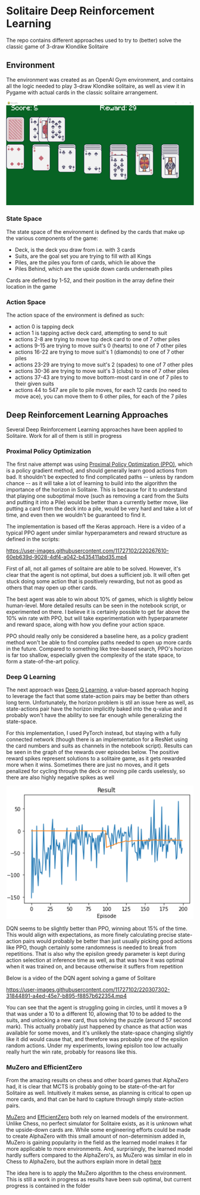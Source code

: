 # Solitaire Deep Reinforcement Learning

The repo contains different approaches used to try to (better) solve the classic game of 3-draw Klondike Solitaire

## Environment

The environment was created as an OpenAI Gym environment, and contains all the logic needed to play 3-draw Klondike solitaire, as well as view it in Pygame with actual cards in the classic solitaire arrangement.

![Solitaire Screen](/img/solitaire-screen.PNG)

### State Space

The state space of the environment is defined by the cards that make up the various components of the game:
- Deck, is the deck you draw from i.e. with 3 cards
- Suits, are the goal set you are trying to fill with all Kings
- Piles, are the piles you form of cards, which lie above the
- Piles Behind, which are the upside down cards underneath piles

Cards are defined by 1-52, and their position in the array define their location in the game

### Action Space

The action space of the environment is defined as such:

- action 0 is tapping deck
- action 1 is tapping active deck card, attempting to send to suit
- actions 2-8 are trying to move top deck card to one of 7 other piles
- actions 9-15 are trying to move suit's 0 (hearts) to one of 7 other piles
- actions 16-22 are trying to move suit's 1 (diamonds) to one of 7 other piles
- actions 23-29 are trying to move suit's 2 (spades) to one of 7 other piles
- actions 30-36 are trying to move suit's 3 (clubs) to one of 7 other piles
- actions 37-43 are trying to move bottom-most card in one of 7 piles to their given suits
- actions 44 to 547 are pile to pile moves, for each 12 cards (no need to move ace), you can move them to 6 other piles, for each of the 7 piles

## Deep Reinforcement Learning Approaches

Several Deep Reinforcement Learning approaches have been applied to Solitaire. Work for all of them is still in progress

### Proximal Policy Optimization

The first naive attempt was using [Proximal Policy Optimization (PPO)](https://arxiv.org/abs/1707.06347), which is a policy gradient method, and should generally learn good actions from bad. It shouldn't be expected to find complicated paths -- unless by random chance -- as it will take a lot of learning to build into the algorithm the importance of the horizon in Solitaire. This is because for it to understand that playing one suboptimal move (such as removing a card from the Suits and putting it into a Pile) would be better than a currently better move, like putting a card from the deck into a pile, would be very hard and take a lot of time, and even then we wouldn't be guaranteed to find it.

The implementation is based off the Keras approach. Here is a video of a typical PPO agent under similar hyperparameters and reward structure as defined in the scripts:

https://user-images.githubusercontent.com/11727102/220267610-60eb639d-9028-4df4-a042-b435411abd35.mp4


First of all, not all games of solitaire are able to be solved. However, it's clear that the agent is not optimal, but does a sufficient job. It will often get stuck doing some action that is positively rewarding, but not as good as others that may open up other cards.

The best agent was able to win about 10% of games, which is slightly below human-level. More detailed results can be seen in the notebook script, or experimented on there. I believe it is certainly possible to get far above the 10% win rate with PPO, but will take experimentation with hyperparameter and reward space, along with how you define your action space.

PPO should really only be considered a baseline here, as a policy gradient method won't be able to find complex paths needed to open up more cards in the future. Compared to something like tree-based search, PPO's horizon is far too shallow, especially given the complexity of the state space, to form a state-of-the-art policy.

### Deep Q Learning

The next approach was [Deep Q Learning](https://arxiv.org/abs/1312.5602), a value-based approach hoping to leverage the fact that some state-action pairs may be better than others long term. Unfortunately, the horizon problem is stil an issue here as well, as state-actions pair have the horizon implicitly baked into the q-value and it probably won't have the ability to see far enough while generalizing the state-space.

For this implementation, I used PyTorch instead, but staying with a fully connected network (though there is an implementation for a ResNet using the card numbers and suits as channels in the notebook script). Results can be seen in the graph of the rewards over episodes below. The positive reward spikes represent solutions to a solitaire game, as it gets rewarded more when it wins. Sometimes there are just no moves, and it gets penalized for cycling through the deck or moving pile cards uselessly, so there are also highly negative spikes as well

![DQN Results](/img/dqn-learning.PNG)

DQN seems to be slightly better than PPO, winning about 15% of the time. This would align with expectations, as more finely calculating precise state-action pairs would probably be better than just usually picking good actions like PPO, though certainly some randomness is needed to break from repetitions. That is also why the episilon greedy parameter is kept during action selection at inference time as well, as that was how it was optimal when it was trained on, and because otherwise it suffers from repetition

Below is a video of the DQN agent solving a game of Solitare

https://user-images.githubusercontent.com/11727102/220307302-31844891-a4ed-45e7-b895-f8857b622354.mp4

You can see that the agent is struggling going in circles, until it moves a 9 that was under a 10 to a different 10, allowing that 10 to be added to the suits, and unlocking a new card, thus solving the puzzle (around 57 second mark). This actually probably just happened by chance as that action was available for some moves, and it's unlikely the state-space changing slightly like it did would cause that, and therefore was probably one of the epsilon random actions. Under my experiments, lowing episilon too low actually really hurt the win rate, probably for reasons like this.

### MuZero and EfficientZero

From the amazing results on chess and other board games that AlphaZero had, it is clear that MCTS is probably going to be state-of-the-art for Solitaire as well. Intuitively it makes sense, as planning is critical to open up more cards, and that can be hard to capture through simply state-action pairs.

[MuZero](https://arxiv.org/abs/1911.08265) and [EfficientZero](https://arxiv.org/abs/2111.00210) both rely on learned models of the environment. Unlike Chess, no perfect simulator for Solitaire exists, as it is unknown what the upside-down cards are. While some engineering efforts could be made to create AlphaZero with this small amount of non-determinism added in, MuZero is gaining popularity in the field as the learned model makes it far more applicable to more environments. And, surprisingly, the learned model hardly suffers compared to the AlphaZero's, as MuZero was similar in elo in Chess to AlphaZero, but the authors explain more in detail [here](https://arxiv.org/abs/1911.08265)

The idea here is to apply the MuZero algorithm to the chess environment. This is still a work in progress as results have been sub optimal, but current progress is contained in the folder

